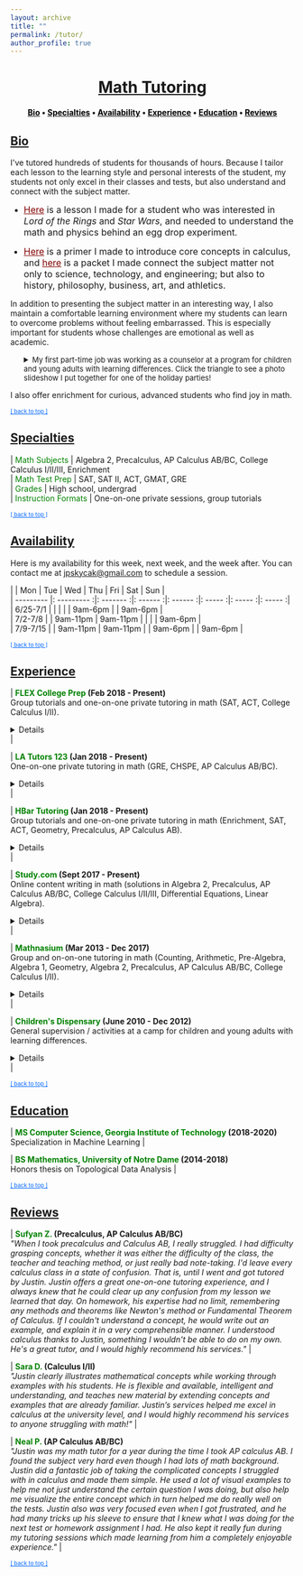```yaml
---
layout: archive
title: ""
permalink: /tutor/
author_profile: true
---
```


<head>
    <style type="text/css">
       a.nav:link {color: black;}    /* unvisited link */
       a.nav:visited {color: black;}   /* visited link */
       a.nav:hover {color: #0066ff; text-decoration: underline;}    /* mouse over link */
       a.nav:active {color: #0066ff; text-decoration: underline;}   /* selected link */
       a.body:link {color: maroon;}    /* unvisited link */
       a.body:visited {color: maroon;}   /* visited link */
       a.body:hover {color: #0066ff; text-decoration: underline;}    /* mouse over link */
       a.body:active {color: #0066ff; text-decoration: underline;}   /* selected link */
       a.home:link {color: #0066ff;}    /* unvisited link */
       a.home:visited {color: #0066ff;}   /* visited link */
       a.home:hover {color: #0066ff; text-decoration: none;}    /* mouse over link */
       a.home:active {color: #0066ff; text-decoration: none;}   /* selected link */
    </style>
</head>

# [<center>Math Tutoring</center>](#top)

<center><b><a class="nav" href="http://www.jpskycak.com/tutor/#bio">Bio</a> • <a class="nav" href="http://www.jpskycak.com/tutor/#specialties">Specialties</a> • <a class="nav" href="http://www.jpskycak.com/tutor/#availability">Availability</a> • <a class="nav" href="http://www.jpskycak.com/tutor/#experience">Experience</a> • <a class="nav" href="http://www.jpskycak.com/tutor/#education">Education</a> • <a class="nav" href="http://www.jpskycak.com/tutor/#reviews">Reviews</a></b></center>

## [Bio](#bio)

I've tutored hundreds of students for thousands of hours. Because I tailor each lesson to the learning style and personal interests of the student, my students not only excel in their classes and tests, but also understand and connect with the subject matter.  

<font size="3em"><ul><li><a class="body" target="_blank" href="https://jpskycak.github.io/files/jpskycak-ian.pdf">Here</a> is a lesson I made for a student who was interested in <i>Lord of the Rings</i> and <i>Star Wars</i>, and needed to understand the math and physics behind an egg drop experiment.</li>  
<li><a class="body" target="_blank" href="https://jpskycak.github.io/files/jpskycak-calc_primer.pdf">Here</a> is a primer I made to introduce core concepts in calculus, and <a class="body" target="_blank" href="https://jpskycak.github.io/files/jpskycak-calc_connections.pdf">here</a> is a packet I made connect the subject matter not only to science, technology, and engineering; but also to history, philosophy, business, art, and athletics.</li></ul></font>  

In addition to presenting the subject matter in an interesting way, I also maintain a comfortable learning environment where my students can learn to overcome problems without feeling embarrassed. This is especially important for students whose challenges are emotional as well as academic.  

<font size="2.5em"><ul style="list-style-type:none"><li><details><summary>My first part-time job was working as a counselor at a program for children and young adults with learning differences. Click the triangle to see a photo slideshow I put together for one of the holiday parties!</summary><video src="https://jpskycak.github.io/files/jpskycak-childrens_dispensary.mp4" width="320" height="200" controls preload></video></details></li></ul></font>  

I also offer enrichment for curious, advanced students who find joy in math.  

<font size="1"><a class="home" href="http://www.jpskycak.com/tutor/#top">[ back to top ]</a></font>

## [Specialties](#specialties)

 | <font color="green">Math Subjects</font> | Algebra 2, Precalculus, AP Calculus AB/BC, College Calculus I/II/III, Enrichment  
 | <font color="green">Math Test Prep</font> | SAT, SAT II, ACT, GMAT, GRE  
 | <font color="green">Grades</font> | High school, undergrad  
 | <font color="green">Instruction Formats</font> | One-on-one private sessions, group tutorials  
 
<font size="1"><a class="home" href="http://www.jpskycak.com/tutor/#top">[ back to top ]</a></font>

## [Availability](#availability)

Here is my availability for this week, next week, and the week after. You can contact me at jpskycak@gmail.com to schedule a session.  

|           | Mon         | Tue       | Wed      | Thu      | Fri     | Sat     | Sun     |  
| --------- |: --------- :|: ------- :|: ------ :|: ------ :|: ----- :|: ----- :|: ----- :|  
| 6/25-7/1  |             |           |          |          | 9am-6pm |         | 9am-6pm |  
| 7/2-7/8   |             | 9am-11pm  | 9am-11pm |          |         |         | 9am-6pm |  
| 7/9-7/15  |             | 9am-11pm  | 9am-11pm |          | 9am-6pm |         | 9am-6pm |  

<font size="1"><a class="home" href="http://www.jpskycak.com/tutor/#top">[ back to top ]</a></font>

## [Experience](#experience)
 
| <b><font color="green">FLEX College Prep</font> (Feb 2018 - Present)</b><br> Group tutorials and one-on-one private tutoring in math (SAT, ACT, College Calculus I/II).<br> <details><br> <b>Hours:</b> ~75<br> <b>Students:</b> ~10<br> <b>Location:</b> South Bend, IN<br> <b>Website:</b> <a class="body" target="_blank" href="https://www.flexcollegeprep.com/locations/pasadena/">flexcollegeprep.com/locations/pasadena</a></details> |  

| <b><font color="green">LA Tutors 123</font> (Jan 2018 - Present)</b><br> One-on-one private tutoring in math (GRE, CHSPE, AP Calculus AB/BC).<br> <details><br> <b>Hours:</b> ~50<br> <b>Students:</b> ~5<br> <b>Location:</b> Pasadena, CA<br> <b>Website:</b> <a class="body" target="_blank" href="http://www.latutors123.com/">latutors123.com</a></details> |  

| <b><font color="green">HBar Tutoring</font> (Jan 2018 - Present)</b><br> Group tutorials and one-on-one private tutoring in math (Enrichment, SAT, ACT, Geometry, Precalculus, AP Calculus AB).<br> <details><br> <b>Hours:</b> ~100<br> <b>Students:</b> ~20<br> <b>Location:</b> Pasadena, CA<br> <b>Website:</b> <a class="body" target="_blank" href="http://www.hbartutoring.com/">hbartutoring.com</a></details> |  

| <b><font color="green">Study.com</font> (Sept 2017 - Present)</b><br> Online content writing in math (solutions in Algebra 2, Precalculus, AP Calculus AB/BC, College Calculus I/II/III, Differential Equations, Linear Algebra).<br> <details><br> <b>Hours:</b> ~300<br> <b>Solutions:</b> ~1,500<br> <b>Location:</b> Remote<br> <b>Website:</b> <a class="body" target="_blank" href="https://study.com/learn/math-questions-and-answers.html">study.com/learn/math-questions-and-answers.html</a></details> |  

| <b><font color="green">Mathnasium</font> (Mar 2013 - Dec 2017)</b><br> Group and on-on-one tutoring in math (Counting, Arithmetic, Pre-Algebra, Algebra 1, Geometry, Algebra 2, Precalculus, AP Calculus AB/BC, College Calculus I/II).<br> <details><br> <b>Hours:</b> ~2,500<br> <b>Students:</b> ~300<br> <b>Location:</b> Granger, IN<br> <b>Website:</b> <a class="body" target="_blank" href="http://www.mathnasium.com/granger">mathnasium.com/granger</a></details> |  

| <b><font color="green">Children's Dispensary</font> (June 2010 - Dec 2012)</b><br> General supervision / activities at a camp for children and young adults with learning differences.<br> <details><br> <b>Hours:</b> ~700<br> <b>Students:</b> ~100<br> <b>Location:</b> South Bend, IN<br> <b>Website:</b> <a class="body" target="_blank" href="http://childrensdispensary.org/">childrensdispensary.org</a></details> |  

<font size="1"><a class="home" href="http://www.jpskycak.com/tutor/#top">[ back to top ]</a></font>

## [Education](#education)

| <b><font color="green">MS Computer Science, Georgia Institute of Technology</font> (2018-2020)</b><br> Specialization in Machine Learning |  

| <b><font color="green">BS Mathematics, University of Notre Dame</font> (2014-2018)</b><br> Honors thesis on Topological Data Analysis |  
 
<font size="1"><a class="home" href="http://www.jpskycak.com/tutor/#top">[ back to top ]</a></font>

## [Reviews](#reviews)

| <b><font color="green">Sufyan Z.</font> (Precalculus, AP Calculus AB/BC)</b><br> <i>"When I took precalculus and Calculus AB, I really struggled. I had difficulty grasping concepts, whether it was either the difficulty of the class, the teacher and teaching method, or just really bad note-taking. I'd leave every calculus class in a state of confusion. That is, until I went and got tutored by Justin. Justin offers a great one-on-one tutoring experience, and I always knew that he could clear up any confusion from my lesson we learned that day. On homework, his expertise had no limit, remembering any methods and theorems like Newton's method or Fundamental Theorem of Calculus. If I couldn't understand a concept, he would write out an example, and explain it in a very comprehensible manner. I understood calculus thanks to Justin, something I wouldn't be able to do on my own. He's a great tutor, and I would highly recommend his services."</i> |  

| <b><font color="green">Sara D.</font> (Calculus I/II)</b><br> <i>"Justin clearly illustrates mathematical concepts while working through examples with his students. He is flexible and available, intelligent and understanding, and teaches new material by extending concepts and examples that are already familiar. Justin’s services helped me excel in calculus at the university level, and I would highly recommend his services to anyone struggling with math!"</i> |  

| <b><font color="green">Neal P.</font> (AP Calculus AB/BC)</b><br> <i>"Justin was my math tutor for a year during the time I took AP calculus AB. I found the subject very hard even though I had lots of math background. Justin did a fantastic job of taking the complicated concepts I struggled with in calculus and made them simple. He used a lot of visual examples to help me not just understand the certain question I was doing, but also help me visualize the entire concept which in turn helped me do really well on the tests. Justin also was very focused even when I got frustrated, and he had many tricks up his sleeve to ensure that I knew what I was doing for the next test or homework assignment I had. He also kept it really fun during my tutoring sessions which made learning from him a completely enjoyable experience."</i> |  

<font size="1"><a class="home" href="http://www.jpskycak.com/tutor/#top">[ back to top ]</a></font>
